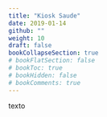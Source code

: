 ```yaml
---
title: "Kiosk Saude"
date: 2019-01-14
github: ""
weight: 10
draft: false
bookCollapseSection: true
# bookFlatSection: false
# bookToc: true
# bookHidden: false
# bookComments: true
---
```


texto